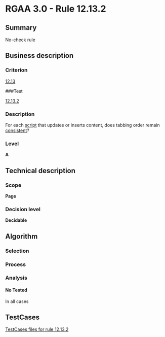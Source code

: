 # RGAA 3.0 -  Rule 12.13.2

## Summary

No-check rule

## Business description

### Criterion

[12.13](http://asqatasun.github.io/RGAA--3.0--EN/RGAA3.0_Criteria_English_version_v1.html#crit-12-13)

###Test

[12.13.2](http://asqatasun.github.io/RGAA--3.0--EN/RGAA3.0_Criteria_English_version_v1.html#test-12-13-2)

### Description
For each <a href="http://asqatasun.github.io/RGAA--3.0--EN/RGAA3.0_Glossary_English_version_v1.html#mScript">script</a>
    that updates or inserts content, does tabbing order
    remain <a href="http://asqatasun.github.io/RGAA--3.0--EN/RGAA3.0_Glossary_English_version_v1.html#mCoherentODL">consistent</a>? 


### Level

**A**

## Technical description

### Scope

**Page**

### Decision level

**Decidable**

## Algorithm

### Selection

### Process

### Analysis

#### No Tested 

In all cases



##  TestCases 

[TestCases files for rule 12.13.2](https://github.com/Asqatasun/Asqatasun/tree/master/rules/rules-rgaa3.0/src/test/resources/testcases/rgaa30/Rgaa30Rule121302/) 


